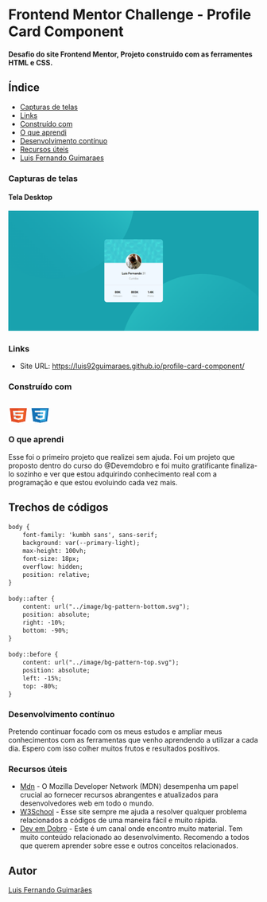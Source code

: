 # Frontend Mentor Challenge - Profile Card Component


#### Desafio do site Frontend Mentor, Projeto construido com as ferramentes HTML e CSS.

## Índice

- [Capturas de telas](#capturas-de-telas)
- [Links](#links)
- [Construído com](#construído-com)
- [O que aprendi](#o-que-aprendi)
- [Desenvolvimento contínuo](#desenvolvimento-contínuo)
- [Recursos úteis](#recursos-úteis)
- [Luis Fernando Guimaraes](#autor)

### Capturas de telas

#### Tela Desktop

<img src="./src/image/desktop-screen.png" alt="Tela desktop exibindo funcionalidades">

### Links

- Site URL: https://luis92guimaraes.github.io/profile-card-component/

### Construído com

<div style="display: inline_block"><br>
  <img align="center" alt="HTML" height="30" width="40" src="https://raw.githubusercontent.com/devicons/devicon/master/icons/html5/html5-original.svg">
  <img align="center" alt="CSS" height="30" width="40" src="https://raw.githubusercontent.com/devicons/devicon/master/icons/css3/css3-original.svg">

### O que aprendi

Esse foi o primeiro projeto que realizei sem ajuda. Foi um projeto que proposto dentro do curso do @Devemdobro e foi muito gratificante finaliza-lo sozinho e ver que estou adquirindo conhecimento real com a programação e que estou evoluindo cada vez mais.

## Trechos de códigos

```
body {
    font-family: 'kumbh sans', sans-serif;
    background: var(--primary-light);
    max-height: 100vh;
    font-size: 18px;
    overflow: hidden;
    position: relative;
}

body::after {
    content: url("../image/bg-pattern-bottom.svg");
    position: absolute; 
    right: -10%;
    bottom: -90%;   
}

body::before {
    content: url("../image/bg-pattern-top.svg");
    position: absolute; 
    left: -15%;
    top: -80%;   
}

```

### Desenvolvimento contínuo

Pretendo continuar focado com os meus estudos e ampliar meus conhecimentos com as ferramentas que venho aprendendo a utilizar a cada dia. Espero com isso colher muitos frutos e resultados positivos.

### Recursos úteis

- [Mdn](https://developer.mozilla.org/en-US/) - O Mozilla Developer Network (MDN) desempenha um papel crucial ao fornecer recursos abrangentes e atualizados para desenvolvedores web em todo o mundo.
- [W3School](https://www.w3schools.com/css/default.asp) - Esse site sempre me ajuda a resolver qualquer problema relacionados a códigos de uma maneira fácil e muito rápida.
- [Dev em Dobro](https://www.youtube.com/@DevemDobro) - Este é um canal onde encontro muito material. Tem muito conteúdo relacionado ao desenvolvimento. Recomendo a todos que querem aprender sobre esse e outros conceitos relacionados.

## Autor

[Luis Fernando Guimarães](https://www.linkedin.com/in/luisfguimaraes/)